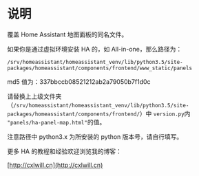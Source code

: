 # 说明
覆盖 Home Assistant 地图面板的同名文件。

如果你是通过虚拟环境安装 HA 的，如 All-in-one，那么路径为：

```
/srv/homeassistant/homeassistant_venv/lib/python3.5/site-packages/homeassistant/components/frontend/www_static/panels
```

md5 值为：337bbccb08521212ab2a79050b7f1d0c

请替换上上级文件夹（`/srv/homeassistant/homeassistant_venv/lib/python3.5/site-packages/homeassistant/components/frontend/`）中 `version.py`内 `"panels/ha-panel-map.html"`的值。


注意路径中 python3.x 为所安装的 python 版本号，请自行填写。

更多 HA 的教程和经验欢迎浏览我的博客：

[http://cxlwill.cn](http://cxlwill.cn)

    

